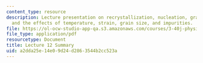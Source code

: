 ```yaml
---
content_type: resource
description: Lecture presentation on recrystallization, nucleation, grain growth,
  and the effects of temperature, strain, grain size, and impurities.
file: https://ol-ocw-studio-app-qa.s3.amazonaws.com/courses/3-40j-physical-metallurgy-fall-2009/a2dda25e14e09d24d2863544b2cc523a_MIT3_40JF09_lec12.pdf
file_type: application/pdf
resourcetype: Document
title: Lecture 12 Summary
uid: a2dda25e-14e0-9d24-d286-3544b2cc523a
---
```

